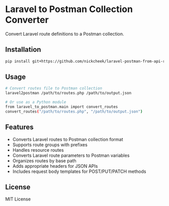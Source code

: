 # Laravel to Postman Collection Converter

Convert Laravel route definitions to a Postman collection.

## Installation

```bash
pip install git+https://github.com/nickcheek/laravel-postman-from-api-routes.git
```

## Usage

```bash
# Convert routes file to Postman collection
laravel2postman /path/to/routes.php /path/to/output.json

# Or use as a Python module
from laravel_to_postman.main import convert_routes
convert_routes("/path/to/routes.php", "/path/to/output.json")
```

## Features

- Converts Laravel routes to Postman collection format
- Supports route groups with prefixes
- Handles resource routes
- Converts Laravel route parameters to Postman variables
- Organizes routes by base path
- Adds appropriate headers for JSON APIs
- Includes request body templates for POST/PUT/PATCH methods

## License

MIT License